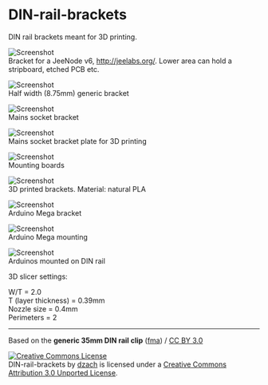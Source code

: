 DIN-rail-brackets
=================

DIN rail brackets meant for 3D printing.

![Screenshot](https://raw.github.com/dzach/DIN-rail-brackets/master/img/DIN_Jeenode.png)<br/>
Bracket for a JeeNode v6, http://jeelabs.org/. Lower area can hold a stripboard, etched PCB etc.


![Screenshot](https://raw.github.com/dzach/DIN-rail-brackets/master/img/DIN_bracket_half.png)<br>
Half width (8.75mm) generic bracket


![Screenshot](https://raw.github.com/dzach/DIN-rail-brackets/master/img/DIN_mains_socket1.png)<br>
Mains socket bracket


![Screenshot](https://raw.github.com/dzach/DIN-rail-brackets/master/img/DIN_mains_socket.png)<br>
Mains socket bracket plate for 3D printing


![Screenshot](https://raw.github.com/dzach/DIN-rail-brackets/master/img/Arduinos_din.jpg)<br>
Mounting boards


![Screenshot](https://raw.github.com/dzach/DIN-rail-brackets/master/img/PLA_din.jpg)<br>
3D printed brackets. Material: natural PLA


![Screenshot](https://raw.github.com/dzach/DIN-rail-brackets/master/img/DIN_bracket_Mega1.png)<br>
Arduino Mega bracket


![Screenshot](https://raw.github.com/dzach/DIN-rail-brackets/master/img/DIN_bracket_Mega.png)<br>
Arduino Mega mounting


![Screenshot](https://raw.github.com/dzach/DIN-rail-brackets/master/img/Mega_mounted.jpg)<br>
Arduinos mounted on DIN rail

3D slicer settings:

W/T = 2.0<br>
T (layer thickness) = 0.39mm<br>
Nozzle size = 0.4mm<br>
Perimeters = 2<br>

<hr>

<div xmlns:cc="http://creativecommons.org/ns#" xmlns:dct="http://purl.org/dc/terms/" about="http://www.thingiverse.com/thing:60431">Based on the <b property="dct:title">generic 35mm DIN rail clip</b> (<a rel="cc:attributionURL" property="cc:attributionName" href="http://www.thingiverse.com/thing:60431">fma</a>) / <a rel="license" href="http://creativecommons.org/licenses/by/3.0/">CC BY 3.0</a></div>

<a rel="license" href="http://creativecommons.org/licenses/by/3.0/deed.en_US"><img alt="Creative Commons License" style="border-width:0" src="http://i.creativecommons.org/l/by/3.0/88x31.png" /></a><br /><span xmlns:dct="http://purl.org/dc/terms/" property="dct:title">DIN-rail-brackets</span> by <a xmlns:cc="http://creativecommons.org/ns#" href="https://github.com/dzach/DIN-rail-brackets" property="cc:attributionName" rel="cc:attributionURL">dzach</a> is licensed under a <a rel="license" href="http://creativecommons.org/licenses/by/3.0/deed.en_US">Creative Commons Attribution 3.0 Unported License</a>.
